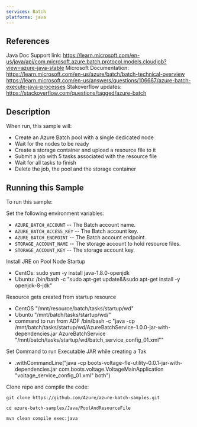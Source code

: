 ```yaml
---
services: Batch
platforms: java
---
```

## References
Java Doc Support link: https://learn.microsoft.com/en-us/java/api/com.microsoft.azure.batch.protocol.models.cloudjob?view=azure-java-stable
Microsoft Documentation: https://learn.microsoft.com/en-us/azure/batch/batch-technical-overview
https://learn.microsoft.com/en-us/answers/questions/106667/azure-batch-execute-java-processes
Stakoverflow updates: https://stackoverflow.com/questions/tagged/azure-batch

## Description
When run, this sample will:

- Create an Azure Batch pool with a single dedicated node
- Wait for the nodes to be ready
- Create a storage container and upload a resource file to it
- Submit a job with 5 tasks associated with the resource file
- Wait for all tasks to finish
- Delete the job, the pool and the storage container

## Running this Sample
To run this sample:

Set the following environment variables:
- `AZURE_BATCH_ACCOUNT` -- The Batch account name.
- `AZURE_BATCH_ACCESS_KEY` -- The Batch account key.
- `AZURE_BATCH_ENDPOINT` -- The Batch account endpoint.
- `STORAGE_ACCOUNT_NAME` -- The storage account to hold resource files.
- `STORAGE_ACCOUNT_KEY` -- The storage account key.

Install JRE on Pool Node Startup
- CentOs: sudo yum -y install java-1.8.0-openjdk
- Ubuntu: /bin/bash -c "sudo apt-get update&&sudo apt-get install -y openjdk-8-jdk"

Resource gets created from startup resource
- CentOS "/mnt/resource/batch/tasks/startup/wd"
- Ubuntu "/mnt/batch/tasks/startup/wd/"  
- command to run from ADF /bin/bash -c "java -cp /mnt/batch/tasks/startup/wd/AzureBatchService-1.0.0-jar-with-dependencies.jar AzureBatchService "/mnt/batch/tasks/startup/wd/batch_service_config_01.xml""

Set Command to run Executable JAR while creating a Tak
-  .withCommandLine("java -cp boots-voltage-fle-utility-0.0.1-jar-with-dependencies.jar com.boots.voltage.VoltageMainApplication \"voltage_service_config_01.xml\" both")

Clone repo and compile the code:

    git clone https://github.com/Azure/azure-batch-samples.git

    cd azure-batch-samples/Java/PoolAndResourceFile

    mvn clean compile exec:java
